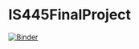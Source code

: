 # IS445FinalProject

[![Binder](https://mybinder.org/badge_logo.svg)](https://mybinder.org/v2/gh/mihakim2/IS445FinalProject/HEAD?filepath=FinalProjectHakim.ipynb)
